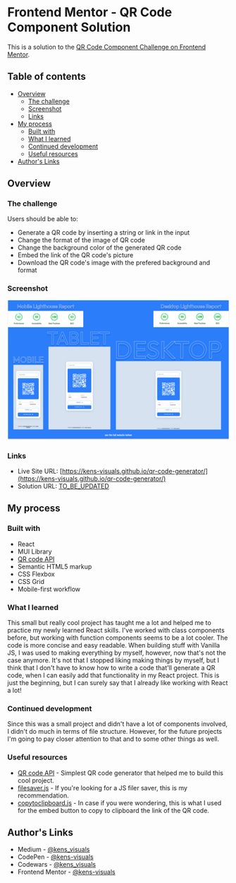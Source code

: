 # Frontend Mentor - QR Code Component Solution

This is a solution to the [QR Code Component Challenge on Frontend Mentor](https://www.frontendmentor.io/challenges/qr-code-component-iux_sIO_H).

## Table of contents

- [Overview](#overview)
  - [The challenge](#the-challenge)
  - [Screenshot](#screenshot)
  - [Links](#links)
- [My process](#my-process)
  - [Built with](#built-with)
  - [What I learned](#what-i-learned)
  - [Continued development](#continued-development)
  - [Useful resources](#useful-resources)
- [Author's Links](#authors-links)

## Overview

### The challenge

Users should be able to:

- Generate a QR code by inserting a string or link in the input
- Change the format of the image of QR code
- Change the background color of the generated QR code
- Embed the link of the QR code's picture
- Download the QR code's image with the prefered background and format

### Screenshot

![screenshot](./screenshot.png)

### Links

- Live Site URL: [https://kens-visuals.github.io/qr-code-generator/](https://kens-visuals.github.io/qr-code-generator/)
- Solution URL: [TO_BE_UPDATED](TO_BE_UPDATED)

## My process

### Built with

- React
- MUI Library
- [QR code API](https://goqr.me/api/)
- Semantic HTML5 markup
- CSS Flexbox
- CSS Grid
- Mobile-first workflow

### What I learned

This small but really cool project has taught me a lot and helped me to practice my newly learned React skills. I've worked with class components before, but working with function components seems to be a lot cooler. The code is more concise and easy readable. When building stuff with Vanilla JS, I was used to making everything by myself, however, now that's not the case anymore. It's not that I stopped liking making things by myself, but I think that I don't have to know how to write a code that'll generate a QR code, when I can easily add that functionality in my React project. This is just the beginning, but I can surely say that I already like working with React a lot!

### Continued development

Since this was a small project and didn't have a lot of components involved, I didn't do much in terms of file structure. However, for the future projects I'm going to pay closer attention to that and to some other things as well.

### Useful resources

- [QR code API](https://goqr.me/api/) - Simplest QR code generator that helped me to build this cool project.
- [filesaver.js](https://www.npmjs.com/package/file-saver) - If you're looking for a JS filer saver, this is my recommendation.
- [copytoclipboard.js](https://www.npmjs.com/package/react-copy-to-clipboard) - In case if you were wondering, this is what I used for the embed button to copy to clipboard the link of the QR code.

## Author's Links

- Medium - [@kens_visuals](https://medium.com/@kens_visuals)
- CodePen - [@kens-visuals](https://codepen.io/kens-visuals)
- Codewars - [@kens_visuals](https://www.codewars.com/users/kens_visuals)
- Frontend Mentor - [@kens-visuals](https://www.frontendmentor.io/profile/kens-visuals)
